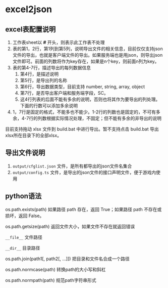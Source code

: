 # excel2json

## excel表配置说明

1. 工作表sheet以 **#** 开头，则表示此工作表不处理
2. 表的第1，2行，第1列到第5列，说明导出文件的相关信息，目前仅仅支持json文件的导出，也就是客户端文件的导出。如果服务端也是用json，则导出json文件即可。前面的列数将作为key存在，如果是n个key，则前面n列为key。
3. 表的第4-7行，描述导出的每列数据信息
    1. 第4行，是描述说明
    2. 第5行，是导出列的名称
    3. 第6行，导出数据类型，目前支持 number, string, array, object
    4. 第7行，是否导出客户端和服务端字段，SC。
    5. 这4行列表的后面不能有多余的说明，否则也将其作为要导出的列处理。下面的行数可以添加多余说明
4. 1，7行是固定的格式，不能多也不能少。1-2行的列数也是固定的，不可有多余，4-7行的列数根据实际情况处理，不固定；但不能有多余的非导出的说明

目前支持拖动 xlsx 文件到 build.bat 中进行导出。暂不支持点击 build.bat 导出xlsx所在目录下的全部xlsx。

## 导出文件说明

1. `output/cfglist.json` 文件，是所有都导出的json文件名集合
2. `output/config.ts` 文件，是导出的json文件的接口声明文件，便于游戏内使用

## python语法

os.path.exists(path) 如果路径 path 存在，返回 True；如果路径 path 不存在或损坏，返回 False。

os.path.getsize(path) 返回文件大小，如果文件不存在就返回错误

`__file__` 文件路径

`__dir__` 目录路径

os.path.join(path1[, path2[, ...]])	把目录和文件名合成一个路径

os.path.normcase(path) 转换path的大小写和斜杠

os.path.normpath(path)	规范path字符串形式
